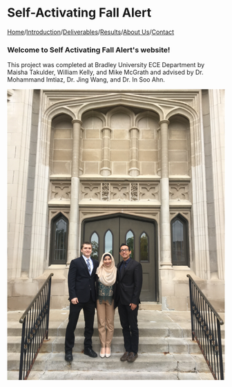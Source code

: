 # Self-Activating Fall Alert

[Home](./index.md)/[Introduction](./introduction.md)/[Deliverables](./deliverables.md)/[Results](./results.md)/[About Us](./aboutus.md)/[Contact](contact.md)

### Welcome to Self Activating Fall Alert's website! 

This project was completed at Bradley University ECE Department by Maisha Takulder, William Kelly, and Mike McGrath and advised by Dr. Mohammand Imtiaz, Dr. Jing Wang, and Dr. In Soo Ahn.

![Group Picture](./IMG_0382.JPG)
